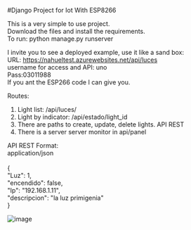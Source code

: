 #Django Project for Iot With ESP8266

This is a very simple to use project.<br/>
Download the files and install the requirements.<br/>
To run: python manage.py runserver <br/>

I invite you to see a deployed example, use it like a sand box:<br/>
URL: https://nahueltest.azurewebsites.net/api/luces<br/>
username for access and API: uno<br/>
Pass:03011988 <br/>
If you ant the ESP266 code I can give you.


Routes:<br/>
1) Light list: /api/luces/<br/>
2) Light by indicator: /api/estado/light_id <br/>
3) There are paths to create, update, delete lights. API REST <br/>
4) There is a server server monitor in api/panel<br/>

API REST Format:<br/>
application/json<br/>
<br/>
          {<br/>
              "Luz": 1,<br/>
              "encendido": false,<br/>
              "Ip": "192.168.1.11",<br/>
              "descripcion": "la luz primigenia"<br/>
          }<br/>

![image](https://user-images.githubusercontent.com/37676359/195884113-39a825b7-a2f8-415e-b989-79b538f5e89b.png)
